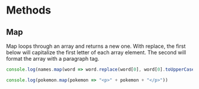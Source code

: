 # Methods

## Map

Map loops through an array and returns a new one. With replace, the first below will capitalize the first letter of each array element. The second will format the array with a paragraph tag.

```js
console.log(names.map(word => word.replace(word[0], word[0].toUpperCase())))

console.log(pokemon.map(pokemon => "<p>" + pokemon + "</p>"))

```
